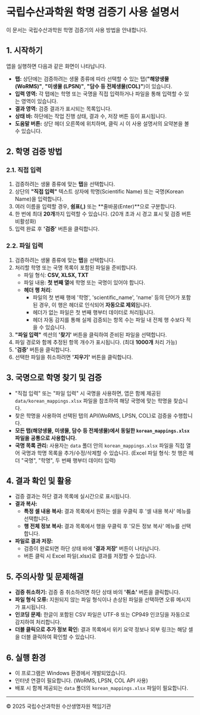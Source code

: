 # 국립수산과학원 학명 검증기 사용 설명서

이 문서는 국립수산과학원 학명 검증기의 사용 방법을 안내합니다.

## 1. 시작하기

앱을 실행하면 다음과 같은 화면이 나타납니다.

*   **탭:** 상단에는 검증하려는 생물 종류에 따라 선택할 수 있는 탭(**"해양생물(WoRMS)"**, **"미생물 (LPSN)"**, **"담수 등 전체생물(COL)"**)이 있습니다.
*   **입력 영역:** 각 탭에는 학명 또는 국명을 직접 입력하거나 파일을 통해 입력할 수 있는 영역이 있습니다.
*   **결과 영역:** 검증 결과가 표시되는 목록입니다.
*   **상태 바:** 하단에는 작업 진행 상태, 결과 수, 저장 버튼 등이 표시됩니다.
*   **도움말 버튼:** 상단 헤더 오른쪽에 위치하며, 클릭 시 이 사용 설명서의 요약본을 볼 수 있습니다.

## 2. 학명 검증 방법

### 2.1. 직접 입력

1.  검증하려는 생물 종류에 맞는 **탭**을 선택합니다.
2.  상단의 **"직접 입력"** 텍스트 상자에 학명(Scientific Name) 또는 국명(Korean Name)을 입력합니다.
3.  여러 이름을 입력할 경우, **쉼표(,)** 또는 **줄바꿈(Enter)**으로 구분합니다.
4.  한 번에 최대 **20개**까지 입력할 수 있습니다. (20개 초과 시 경고 표시 및 검증 버튼 비활성화)
5.  입력 완료 후 **'검증'** 버튼을 클릭합니다.

### 2.2. 파일 입력

1.  검증하려는 생물 종류에 맞는 **탭**을 선택합니다.
2.  처리할 학명 또는 국명 목록이 포함된 파일을 준비합니다.
    *   파일 형식: **CSV, XLSX, TXT**
    *   파일 내용: **첫 번째 열**에 학명 또는 국명이 있어야 합니다.
    *   **헤더 행 처리**: 
        * 파일의 첫 번째 행에 '학명', 'scientific_name', 'name' 등의 단어가 포함된 경우, 이 행은 헤더로 인식되어 **자동으로 제외**됩니다.
        * 헤더가 없는 파일은 첫 번째 행부터 데이터로 처리됩니다.
        * 헤더 자동 감지를 통해 실제 검증되는 항목 수는 파일 내 전체 행 수보다 적을 수 있습니다.
3.  **"파일 입력"** 섹션의 **'찾기'** 버튼을 클릭하여 준비된 파일을 선택합니다.
4.  파일 경로와 함께 추정된 항목 개수가 표시됩니다. (최대 **1000개** 처리 가능)
5.  **'검증'** 버튼을 클릭합니다.
6.  선택한 파일을 취소하려면 **'지우기'** 버튼을 클릭합니다.

## 3. 국명으로 학명 찾기 및 검증

*   "직접 입력" 또는 "파일 입력" 시 국명을 사용하면, 앱은 함께 제공된 `data/korean_mappings.xlsx` 파일을 참조하여 해당 국명에 맞는 학명을 찾습니다.
*   찾은 학명을 사용하여 선택된 탭의 API(WoRMS, LPSN, COL)로 검증을 수행합니다.
*   **모든 탭(**해양생물**, **미생물**, **담수 등 전체생물**)에서 동일한 `korean_mappings.xlsx` 파일을 공통으로 사용합니다.**
*   **국명 목록 관리:** 사용자는 `data` 폴더 안의 `korean_mappings.xlsx` 파일을 직접 열어 국명과 학명 목록을 추가/수정/삭제할 수 있습니다. (Excel 파일 형식: 첫 행은 헤더 "국명", "학명", 두 번째 행부터 데이터 입력)

## 4. 결과 확인 및 활용

*   검증 결과는 하단 결과 목록에 실시간으로 표시됩니다.
*   **결과 복사:**
    *   **특정 셀 내용 복사:** 결과 목록에서 원하는 셀을 우클릭 후 '셀 내용 복사' 메뉴를 선택합니다.
    *   **행 전체 정보 복사:** 결과 목록에서 행을 우클릭 후 '모든 정보 복사' 메뉴를 선택합니다.
*   **파일로 결과 저장:**
    *   검증이 완료되면 하단 상태 바에 **'결과 저장'** 버튼이 나타납니다.
    *   버튼 클릭 시 Excel 파일(.xlsx)로 결과를 저장할 수 있습니다.

## 5. 주의사항 및 문제해결

*   **검증 취소하기:** 검증 중 취소하려면 하단 상태 바의 **'취소'** 버튼을 클릭합니다.
*   **파일 형식 오류:** 지원되지 않는 파일 형식이나 손상된 파일을 선택하면 오류 메시지가 표시됩니다.
*   **인코딩 문제:** 한글이 포함된 CSV 파일은 UTF-8 또는 CP949 인코딩을 자동으로 감지하여 처리합니다.
*   **더블 클릭으로 추가 정보 확인:** 결과 목록에서 위키 요약 정보나 외부 링크는 해당 셀을 더블 클릭하여 확인할 수 있습니다.

## 6. 실행 환경

*   이 프로그램은 Windows 환경에서 개발되었습니다.
*   인터넷 연결이 필요합니다. (WoRMS, LPSN, COL API 사용)
*   배포 시 함께 제공되는 `data` 폴더의 `korean_mappings.xlsx` 파일이 필요합니다.

---
© 2025 국립수산과학원 수산생명자원 책임기관 